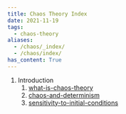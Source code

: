 ```yaml
---
title: Chaos Theory Index
date: 2021-11-19
tags:
  - chaos-theory
aliases:
  - /chaos/_index/
  - /chaos/index/
has_content: True
---
```


1. Introduction
	1. [what-is-chaos-theory](math/chaos/what-is-chaos-theory.md)
	2. [chaos-and-determinism](math/chaos/chaos-and-determinism.md)
	3. [sensitivity-to-initial-conditions](math/chaos/sensitivity-to-initial-conditions.md)
